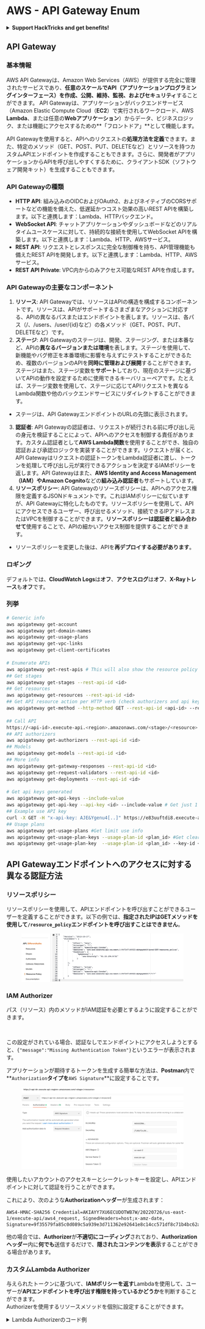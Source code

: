 # AWS - API Gateway Enum

<details>

<summary><strong>Support HackTricks and get benefits!</strong></summary>

* If you want to see your **company advertised in HackTricks** or if you want access to the **latest version of the PEASS or download HackTricks in PDF** Check the [**SUBSCRIPTION PLANS**](https://github.com/sponsors/carlospolop)!
* Get the [**official PEASS & HackTricks swag**](https://peass.creator-spring.com)
* Discover [**The PEASS Family**](https://opensea.io/collection/the-peass-family), our collection of exclusive [**NFTs**](https://opensea.io/collection/the-peass-family)
* **Join the** 💬 [**Discord group**](https://discord.gg/hRep4RUj7f) or the [**telegram group**](https://t.me/peass) or **follow** me on **Twitter** 🐦 [**@carlospolopm**](https://twitter.com/carlospolopm)**.**
* **Share your hacking tricks by submitting PRs to the** [**HackTricks**](https://github.com/carlospolop/hacktricks) and [**HackTricks Cloud**](https://github.com/carlospolop/hacktricks-cloud) github repos.

</details>

## API Gateway

### 基本情報

AWS API Gatewayは、Amazon Web Services（AWS）が提供する完全に管理されたサービスであり、**任意のスケールでAPI（アプリケーションプログラミングインターフェース）を作成、公開、維持、監視、およびセキュリティ**することができます。 API Gatewayは、アプリケーションがバックエンドサービス（Amazon Elastic Compute Cloud（**EC2**）で実行されるワークロード、AWS **Lambda**、または任意の**Webアプリケーション**）からデータ、ビジネスロジック、または機能にアクセスするための**「フロントドア」**として機能します。

API Gatewayを使用すると、APIへのリクエストの**処理方法を定義**できます。また、特定のメソッド（GET、POST、PUT、DELETEなど）とリソースを持つカスタムAPIエンドポイントを作成することもできます。さらに、開発者がアプリケーションからAPIを呼び出しやすくするために、クライアントSDK（ソフトウェア開発キット）を生成することもできます。

### API Gatewayの種類

* **HTTP API**: 組み込みのOIDCおよびOAuth2、およびネイティブのCORSサポートなどの機能を備えた、低遅延かつコスト効果の高いREST APIを構築します。以下と連携します：Lambda、HTTPバックエンド。
* **WebSocket API**: チャットアプリケーションやダッシュボードなどのリアルタイムユースケースに対して、持続的な接続を使用してWebSocket APIを構築します。以下と連携します：Lambda、HTTP、AWSサービス。
* **REST API**: リクエストとレスポンスに完全な制御権を持ち、API管理機能も備えたREST APIを開発します。以下と連携します：Lambda、HTTP、AWSサービス。
* **REST API Private**: VPC内からのみアクセス可能なREST APIを作成します。

### API Gatewayの主要なコンポーネント

1. **リソース**: API Gatewayでは、リソースはAPIの構造を構成するコンポーネントです。リソースは、APIがサポートするさまざまなアクションに対応する、APIの異なるパスまたはエンドポイントを表します。リソースは、各パス（/、/users、/user/{id}など）の各メソッド（GET、POST、PUT、DELETEなど）です。
2. **ステージ**: API Gatewayのステージは、開発、ステージング、または本番など、APIの**異なるバージョンまたは環境**を表します。ステージを使用して、新機能やバグ修正を本番環境に影響を与えずにテストすることができるため、複数のバージョンのAPIを**同時に管理および展開**することができます。ステージはまた、ステージ変数を**サポート**しており、現在のステージに基づいてAPIの動作を設定するために使用できるキーバリューペアです。たとえば、ステージ変数を使用して、ステージに応じてAPIリクエストを異なるLambda関数や他のバックエンドサービスにリダイレクトすることができます。
* ステージは、API GatewayエンドポイントのURLの先頭に表示されます。
3. **認証者**: API Gatewayの認証者は、リクエストが続行される前に呼び出し元の身元を検証することによって、APIへのアクセスを制御する責任があります。カスタム認証者として**AWS Lambda関数**を使用することができ、独自の認証および承認ロジックを実装することができます。リクエストが届くと、API Gatewayはリクエストの認証トークンをLambda認証者に渡し、トークンを処理して呼び出し元が実行できるアクションを決定するIAMポリシーを返します。API Gatewayはまた、**AWS Identity and Access Management（IAM）**や**Amazon Cognito**などの**組み込み認証者**もサポートしています。
4. **リソースポリシー**: API Gatewayのリソースポリシーは、APIへのアクセス権限を定義するJSONドキュメントです。これはIAMポリシーに似ていますが、API Gatewayに特化したものです。リソースポリシーを使用して、APIにアクセスできるユーザー、呼び出せるメソッド、接続できるIPアドレスまたはVPCを制御することができます。**リソースポリシーは認証者と組み合わせて**使用することで、APIの細かいアクセス制御を提供することができます。
* リソースポリシーを変更した後は、APIを**再デプロイする必要があります**。

### ロギング

デフォルトでは、**CloudWatch Logs**は**オフ**、**アクセスログ**は**オフ**、**X-Rayトレース**も**オフ**です。

### 列挙
```bash
# Generic info
aws apigateway get-account
aws apigateway get-domain-names
aws apigateway get-usage-plans
aws apigateway get-vpc-links
aws apigateway get-client-certificates

# Enumerate APIs
aws apigateway get-rest-apis # This will also show the resource policy (if any)
## Get stages
aws apigateway get-stages --rest-api-id <id>
## Get resources
aws apigateway get-resources --rest-api-id <id>
## Get API resource action per HTTP verb (check authorizers and api key required)
aws apigateway get-method --http-method GET --rest-api-id <api-id> --resource-id <resource-id>

## Call API
https://<api-id>.execute-api.<region>.amazonaws.com/<stage>/<resource>
## API authorizers
aws apigateway get-authorizers --rest-api-id <id>
## Models
aws apigateway get-models --rest-api-id <id>
## More info
aws apigateway get-gateway-responses --rest-api-id <id>
aws apigateway get-request-validators --rest-api-id <id>
aws apigateway get-deployments --rest-api-id <id>

# Get api keys generated
aws apigateway get-api-keys --include-value
aws apigateway get-api-key --api-key <id> --include-value # Get just 1
## Example use API key
curl -X GET -H "x-api-key: AJE&Ygenu4[..]" https://e83uuftdi8.execute-api.us-east-1.amazonaws.com/dev/test
## Usage plans
aws apigateway get-usage-plans #Get limit use info
aws apigateway get-usage-plan-keys --usage-plan-id <plan_id> #Get clear etxt values of api keys
aws apigateway get-usage-plan-key  --usage-plan-id <plan_id> --key-id <key_id>
```
## API Gatewayエンドポイントへのアクセスに対する異なる認証方法

### リソースポリシー

リソースポリシーを使用して、APIエンドポイントを呼び出すことができるユーザーを定義することができます。以下の例では、**指定されたIPはGETメソッドを使用して`/resource_policy`エンドポイントを呼び出すことはできません**。

<figure><img src="../../../.gitbook/assets/image (92) (1) (1).png" alt=""><figcaption></figcaption></figure>

### IAM Authorizer

パス（リソース）内のメソッドがIAM認証を必要とするように設定することができます。

<figure><img src="https://lh3.googleusercontent.com/GGx-kfqNXu6zMqGidnO8_eR88fYPpJG-wNuBBnedAJntiRUEPTEScl7OvWthGYRiI_msYCdC6oBFvJc827Tb4-4UogxpOyrEXyst-8IDzP9DC2NOtXSY7w58L0baCAcBQjSyvBhJREvWWCtiboNYPSKuEw=s2048" alt=""><figcaption></figcaption></figure>

この設定がされている場合、認証なしでエンドポイントにアクセスしようとすると、`{"message":"Missing Authentication Token"}`というエラーが表示されます。

アプリケーションが期待するトークンを生成する簡単な方法は、**Postman**内で**`Authorization`**タイプを**`AWS Signature`**に設定することです。

<figure><img src="../../../.gitbook/assets/image (3) (1) (3).png" alt=""><figcaption></figcaption></figure>

使用したいアカウントのアクセスキーとシークレットキーを設定し、APIエンドポイントに対して認証を行うことができます。

これにより、次のような**Authorizationヘッダー**が生成されます：
```
AWS4-HMAC-SHA256 Credential=AKIAYY7XU6ECUDOTWB7W/20220726/us-east-1/execute-api/aws4_request, SignedHeaders=host;x-amz-date, Signature=9f35579fa85c0d089c5a939e3d711362e92641e8c14cc571df8c71b4bc62a5c2
```
他の場合では、**Authorizer**が**不適切にコーディング**されており、**Authorizationヘッダー**内に**何でも**送信するだけで、**隠されたコンテンツを表示**することができる場合があります。

### カスタムLambda Authorizer

与えられたトークンに基づいて、**IAMポリシーを返す**Lambdaを使用して、ユーザーが**APIエンドポイントを呼び出す権限を持っているかどうか**を判断することができます。\
Authorizerを使用するリソースメソッドを個別に設定することができます。

<details>

<summary>Lambda Authorizerのコード例</summary>
```python
import json

def lambda_handler(event, context):
token = event['authorizationToken']
method_arn = event['methodArn']

if not token:
return {
'statusCode': 401,
'body': 'Unauthorized'
}

try:
# Replace this with your own token validation logic
if token == "your-secret-token":
return generate_policy('user', 'Allow', method_arn)
else:
return generate_policy('user', 'Deny', method_arn)
except Exception as e:
print(e)
return {
'statusCode': 500,
'body': 'Internal Server Error'
}

def generate_policy(principal_id, effect, resource):
policy = {
'principalId': principal_id,
'policyDocument': {
'Version': '2012-10-17',
'Statement': [
{
'Action': 'execute-api:Invoke',
'Effect': effect,
'Resource': resource
}
]
}
}
return policy
```
</details>

以下のように呼び出します：

<pre class="language-bash" data-overflow="wrap"><code class="lang-bash"><strong>curl "https://jhhqafgh6f.execute-api.eu-west-1.amazonaws.com/prod/custom_auth" -H 'Authorization: your-secret-token'
</strong></code></pre>

{% hint style="warning" %}
Lambdaコードによっては、この認証は脆弱になる可能性があります
{% endhint %}

### 必要なAPIキー

APIエンドポイントを設定して、それにアクセスするためには**有効なAPIキーが必要**です。

<figure><img src="../../../.gitbook/assets/image (92) (1).png" alt=""><figcaption></figcaption></figure>

API GatewayポータルでAPIキーを生成し、使用回数（秒ごとのリクエスト数および月ごとのリクエスト数）を設定することも可能です。

## 認証されていないアクセス

{% content-ref url="../aws-unauthenticated-enum-access/aws-api-gateway-unauthenticated-enum.md" %}
[aws-api-gateway-unauthenticated-enum.md](../aws-unauthenticated-enum-access/aws-api-gateway-unauthenticated-enum.md)
{% endcontent-ref %}

## 特権昇格

{% content-ref url="../aws-privilege-escalation/aws-apigateway-privesc.md" %}
[aws-apigateway-privesc.md](../aws-privilege-escalation/aws-apigateway-privesc.md)
{% endcontent-ref %}

## ポストエクスプロイト

{% content-ref url="../aws-post-exploitation/aws-api-gateway-post-exploitation.md" %}
[aws-api-gateway-post-exploitation.md](../aws-post-exploitation/aws-api-gateway-post-exploitation.md)
{% endcontent-ref %}

<details>

<summary><strong>Support HackTricks and get benefits!</strong></summary>

* もしもあなたの**会社をHackTricksで宣伝したい**場合や、**最新版のPEASSやHackTricksのPDFをダウンロード**したい場合は、[**SUBSCRIPTION PLANS**](https://github.com/sponsors/carlospolop)をチェックしてください！
* [**公式PEASS＆HackTricksグッズ**](https://peass.creator-spring.com)を手に入れましょう
* [**The PEASS Family**](https://opensea.io/collection/the-peass-family)、私たちの独占的な[**NFT**](https://opensea.io/collection/the-peass-family)のコレクションを発見しましょう
* 💬 [**Discordグループ**](https://discord.gg/hRep4RUj7f)または[**Telegramグループ**](https://t.me/peass)に**参加**するか、**Twitter**で私をフォローしてください 🐦 [**@carlospolopm**](https://twitter.com/carlospolopm)
* **ハッキングのテクニックを共有するために、PRを** [**HackTricks**](https://github.com/carlospolop/hacktricks) **および** [**HackTricks Cloud**](https://github.com/carlospolop/hacktricks-cloud) **のGitHubリポジトリに提出してください。**

</details>
